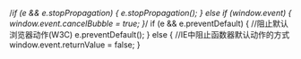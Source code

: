 /*if (e && e.stopPropagation) {
       e.stopPropagation();
     } else if (window.event) {
       window.event.cancelBubble = true;
     }*/
     if (e && e.preventDefault) {
       //阻止默认浏览器动作(W3C)
       e.preventDefault();
     } else {
       //IE中阻止函数器默认动作的方式
       window.event.returnValue = false;
     }
